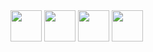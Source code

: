 <img src="https://github.com/funnymonkey-studio/funnymonkey.studio/blob/main/images/tail.png" width="50" height="50">
<img src="https://github.com/funnymonkey-studio/funnymonkey.studio/blob/main/images/body.png" width="50" height="50">
<img src="https://github.com/funnymonkey-studio/funnymonkey.studio/blob/main/images/head_3.png" width="50" height="50">
<img src="https://github.com/funnymonkey-studio/funnymonkey.studio/blob/main/images/apple.png" width="50" height="50">
